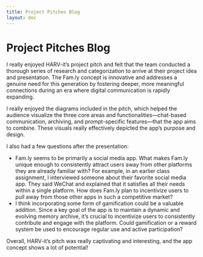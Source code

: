 ```yaml
---
title: Project Pitches Blog
layout: doc
---
```


# Project Pitches Blog 

I really enjoyed HARV-it’s project pitch and felt that the team conducted a thorough series of research and categorization to arrive at their project idea and presentation. The Fam.ly concept is innovative and addresses a genuine need for this generation by fostering deeper, more meaningful connections during an era where digital communication is rapidly expanding.

I really enjoyed the diagrams included in the pitch, which helped the audience visualize the three core areas and functionalities—chat-based communication, archiving, and prompt-specific features—that the app aims to combine. These visuals really effectively depicted the app’s purpose and design.

I also had a few questions after the presentation:

- Fam.ly seems to be primarily a social media app. What makes Fam.ly unique enough to consistently attract users away from other platforms they are already familiar with? For example, in an earlier class assignment, I interviewed someone about their favorite social media app. They said WeChat and explained that it satisfies all their needs within a single platform. How does Fam.ly plan to incentivize users to pull away from those other apps in such a competitive market?
- I think incorporating some form of gamification could be a valuable addition. Since a key goal of the app is to maintain a dynamic and evolving memory archive, it’s crucial to incentivize users to consistently contribute and engage with the platform. Could gamification or a reward system be used to encourage regular use and active participation?

Overall, HARV-it’s pitch was really captivating and interesting, and the app concept shows a lot of potential!